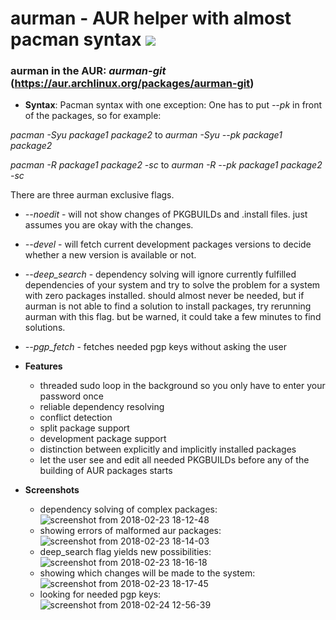 # aurman - AUR helper with almost pacman syntax ![](https://travis-ci.org/polygamma/aurman.svg?branch=master)

### **aurman** in the AUR: *aurman-git* (https://aur.archlinux.org/packages/aurman-git)

- **Syntax**:
Pacman syntax with one exception: One has to put *--pk* in front of the packages,
so for example:

*pacman -Syu package1 package2* to *aurman -Syu --pk package1 package2*

*pacman -R package1 package2 -sc* to *aurman -R --pk package1 package2 -sc*

There are three aurman exclusive flags.

- *--noedit* - will not show changes of PKGBUILDs and .install files. just assumes you are okay with the changes.

- *--devel* - will fetch current development packages versions to decide whether a new version is available or not.

- *--deep_search* - dependency solving will ignore currently fulfilled dependencies of your system and try to solve the problem for a system with zero packages installed.
should almost never be needed, but if aurman is not able to find a solution to install packages, try rerunning aurman with this flag.
but be warned, it could take a few minutes to find solutions.

- *--pgp_fetch* - fetches needed pgp keys without asking the user

- **Features**

  - threaded sudo loop in the background so you only have to enter your password once
  - reliable dependency resolving
  - conflict detection
  - split package support
  - development package support
  - distinction between explicitly and implicitly installed packages
  - let the user see and edit all needed PKGBUILDs before any of the building of AUR packages starts

- **Screenshots**
  - dependency solving of complex packages: ![screenshot from 2018-02-23 18-12-48](https://user-images.githubusercontent.com/20651500/36606841-2c28de78-18c5-11e8-8df7-c123536121db.png)
  - showing errors of malformed aur packages: ![screenshot from 2018-02-23 18-14-03](https://user-images.githubusercontent.com/20651500/36606912-593c8c52-18c5-11e8-85f2-d38895c60e70.png)
  - deep_search flag yields new possibilities: ![screenshot from 2018-02-23 18-16-18](https://user-images.githubusercontent.com/20651500/36607016-aa9736e2-18c5-11e8-9684-59a4f3352746.png)
  - showing which changes will be made to the system: ![screenshot from 2018-02-23 18-17-45](https://user-images.githubusercontent.com/20651500/36607080-def95582-18c5-11e8-9030-df28efc2d180.png)
  - looking for needed pgp keys: ![screenshot from 2018-02-24 12-56-39](https://user-images.githubusercontent.com/20651500/36630164-32ba902c-1962-11e8-9cd5-044785660f21.png)
